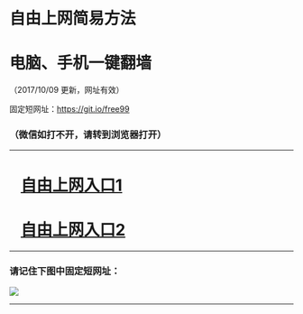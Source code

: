 ﻿# 自由上网简易方法

# 电脑、手机一键翻墙

（2017/10/09 更新，网址有效）

固定短网址：https://git.io/free99

### （微信如打不开，请转到浏览器打开）


***





# &nbsp;&nbsp; <a href="http://ft319130689.fwq-tz-1001.info/fwqtz01.html?t=100900132375 " target="_blank">自由上网入口1</a>
# &nbsp;&nbsp; <a href="http://ft2394926185.fwq-tz-1002.info/fwqtz02.html?t=100900119130 " target="_blank">自由上网入口2</a>
***

### 请记住下图中固定短网址：

<img src="https://s3-us-west-2.amazonaws.com/fwq-1001/yjfq-20170905okok.png" /> 


***

